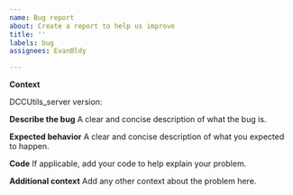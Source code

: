```yaml
---
name: Bug report
about: Create a report to help us improve
title: ''
labels: bug
assignees: EvanBldy

---
```


**Context**

DCCUtils_server version:

**Describe the bug**
A clear and concise description of what the bug is.

**Expected behavior**
A clear and concise description of what you expected to happen.

**Code**
If applicable, add your code to help explain your problem.

**Additional context**
Add any other context about the problem here.
